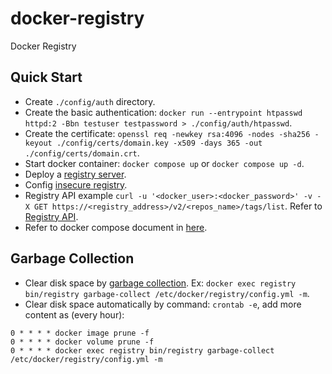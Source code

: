 # docker-registry
Docker Registry

## Quick Start

- Create `./config/auth` directory.
- Create the basic authentication: `docker run --entrypoint htpasswd httpd:2 -Bbn testuser testpassword > ./config/auth/htpasswd`.
- Create the certificate: `openssl req -newkey rsa:4096 -nodes -sha256 -keyout ./config/certs/domain.key -x509 -days 365 -out ./config/certs/domain.crt`.
- Start docker container: `docker compose up` or `docker compose up -d`.
- Deploy a [registry server](https://docs.docker.com/registry/deploying/).
- Config [insecure registry](https://docs.docker.com/registry/insecure/).
- Registry API example `curl -u '<docker_user>:<docker_password>' -v -X GET https://<registry_address>/v2/<repos_name>/tags/list`. Refer to [Registry API](https://docs.docker.com/registry/spec/api/#detail).
- Refer to docker compose document in [here](https://docs.docker.com/compose/overview/#compose-documentation).

## Garbage Collection

- Clear disk space by [garbage collection](https://docs.docker.com/registry/garbage-collection/). Ex: `docker exec registry bin/registry garbage-collect /etc/docker/registry/config.yml -m`.
- Clear disk space automatically by command: `crontab -e`, add more content as (every hour):
```
0 * * * * docker image prune -f
0 * * * * docker volume prune -f
0 * * * * docker exec registry bin/registry garbage-collect /etc/docker/registry/config.yml -m
```
